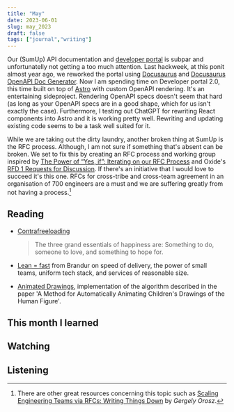 ```yaml
---
title: "May"
date: 2023-06-01
slug: may_2023
draft: false
tags: ["journal","writing"]
---
```


Our (SumUp) API documentation and [developer portal](https://developer.sumup.com/) is subpar and unfortunatelly not getting a too much attention. Last hackweek, at this ponit almost year ago, we reworked the portal using [Docusaurus](https://docusaurus.io/) and [Docusaurus OpenAPI Doc Generator](https://github.com/PaloAltoNetworks/docusaurus-openapi-docs). Now I am spending time on Developer portal 2.0, this time built on top of [Astro](https://astro.build/) with custom OpenAPI rendering. It's an entertaining sideproject. Rendering OpenAPI specs doesn't seem that hard (as long as your OpenAPI specs are in a good shape, which for us isn't exactly the case). Furthermore, I testing out ChatGPT for rewriting React components into Astro and it is working pretty well. Rewriting  and updating existing code seems to be a task well suited for it.

While we are taking out the dirty laundry, another broken thing at SumUp is the RFC process. Although, I am not sure if something that's absent can be broken. We set to fix this by creating an RFC process and working group inspired by [The Power of “Yes, if”: Iterating on our RFC Process](https://engineering.squarespace.com/blog/2019/the-power-of-yes-if) and Oxide's [RFD 1 Requests for Discussion](https://oxide.computer/blog/rfd-1-requests-for-discussion/). If there's an initiative that I would love to succeed it's this one. RFCs for cross-tribe and cross-team agreement in an organisation of 700 engineers are a must and we are suffering greatly from not having a process.[^1]

## Reading

- [Contrafreeloading](https://mikefisher.substack.com/p/contrafreeloading)

  > The three grand essentials of happiness are: Something to do, someone to love, and something to hope for.

- [Lean = fast](https://brandur.org/fragments/lean-fast) from Brandur on speed of delivery, the power of small teams, uniform tech stack, and services of reasonable size.
- [Animated Drawings](https://fairanimateddrawings.com/site/home), implementation of the algorithm described in the paper 'A Method for Automatically Animating Children's Drawings of the Human Figure'.

## This month I learned


## Watching


## Listening


[^1]: There are other great resources concerning this topic such as [Scaling Engineering Teams via RFCs: Writing Things Down](https://blog.pragmaticengineer.com/scaling-engineering-teams-via-writing-things-down-rfcs/) by _Gergely Orosz_.
